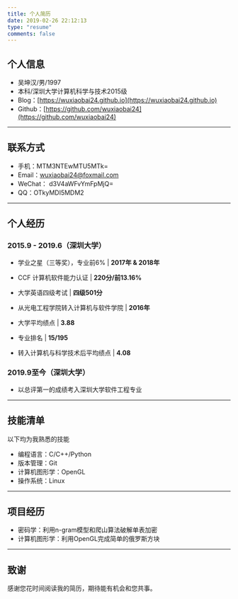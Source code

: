 ```yaml
---
title: 个人简历
date: 2019-02-26 22:12:13
type: "resume"
comments: false
---
```

<link href="https://cdn.bootcss.com/font-awesome/4.7.0/css/font-awesome.css" rel="stylesheet">

## 个人信息

 - 吴坤汉/男/1997
 - 本科/深圳大学计算机科学与技术2015级
 - Blog：[https://wuxiaobai24.github.io](https://wuxiaobai24.github.io)
 - Github：[https://github.com/wuxiaobai24](https://github.com/wuxiaobai24)

---

## 联系方式

- 手机：MTM3NTEwMTU5MTk=
- Email：wuxiaobai24@foxmail.com
- WeChat： d3V4aWFvYmFpMjQ=
- QQ：OTkyMDI5MDM2

---

## 个人经历

### 2015.9 - 2019.6（深圳大学）
- 学业之星（三等奖），专业前6% | **2017年 & 2018年**
- CCF 计算机软件能力认证 | **220分/前13.16%**
- 大学英语四级考试 | **四级501分**
- 从光电工程学院转入计算机与软件学院 | **2016年**


- 大学平均绩点 | **3.88**
- 专业排名 | **15/195**
- 转入计算机与科学技术后平均绩点 | **4.08**

### 2019.9至今（深圳大学）

- 以总评第一的成绩考入深圳大学软件工程专业

---

## 技能清单

以下均为我熟悉的技能

- 编程语言：C/C++/Python
- 版本管理：Git
- 计算机图形学：OpenGL
- 操作系统：Linux

---

## 项目经历

- 密码学：利用n-gram模型和爬山算法破解单表加密
- 计算机图形学：利用OpenGL完成简单的俄罗斯方块

---

## 致谢
感谢您花时间阅读我的简历，期待能有机会和您共事。
